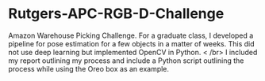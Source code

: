 # Rutgers-APC-RGB-D-Challenge
Amazon Warehouse Picking Challenge. For a graduate class, I developed a pipeline for pose estimation for a few objects in a matter of weeks. This did not use deep learning but implemented OpenCV in Python. < /br>
I included my report outlining my process and include a Python script outlining the process while using the Oreo box as an example.
